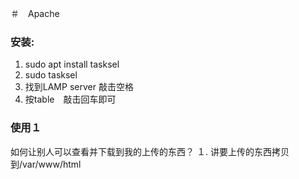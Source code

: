 ＃　Apache

### 安装:

1. sudo apt install tasksel
2. sudo tasksel
3. 找到LAMP server 敲击空格
4. 按table　敲击回车即可 

### 使用１
如何让别人可以查看并下载到我的上传的东西？
１. 讲要上传的东西拷贝到/var/www/html

